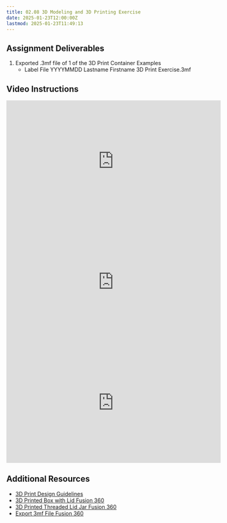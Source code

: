 ```yaml
---
title: 02.08 3D Modeling and 3D Printing Exercise
date: 2025-01-23T12:00:00Z
lastmod: 2025-01-23T11:49:13
---
```


## Assignment Deliverables

1. Exported .3mf file of 1 of the 3D Print Container Examples
   - Label File YYYYMMDD Lastname Firstname 3D Print Exercise.3mf

## Video Instructions

<div class="video-grid">
<div class="iframe-16-9-container">
<iframe class="youTubeIframe" width="560" height="315" src="https://www.youtube.com/embed/CD1XSw5toJk?rel=0" title="YouTube video player" frameborder="0" allow="accelerometer; autoplay; clipboard-write; encrypted-media; gyroscope; picture-in-picture; web-share" allowfullscreen></iframe>
</div>

<div class="iframe-16-9-container">
<iframe class="youTubeIframe" width="560" height="315" src="https://www.youtube.com/embed/t4nlmDIpVxs?rel=0" title="YouTube video player" frameborder="0" allow="accelerometer; autoplay; clipboard-write; encrypted-media; gyroscope; picture-in-picture; web-share" allowfullscreen></iframe>
</div>

<div class="iframe-16-9-container">
<iframe class="youTubeIframe" width="560" height="315" src="https://www.youtube.com/embed/NyXJhfod6_8?rel=0" title="YouTube video player" frameborder="0" allow="accelerometer; autoplay; clipboard-write; encrypted-media; gyroscope; picture-in-picture; web-share" allowfullscreen></iframe>
</div>

</div>

## Additional Resources

- [3D Print Design Guidelines](../../../../digital-fabrication/3d-printing/3d-print-design-guidelines.md)
- [3D Printed Box with Lid Fusion 360](https://youtu.be/CD1XSw5toJk)
- [3D Printed Threaded Lid Jar Fusion 360](https://youtu.be/t4nlmDIpVxs)
- [Export 3mf File Fusion 360](https://youtu.be/NyXJhfod6_8)
